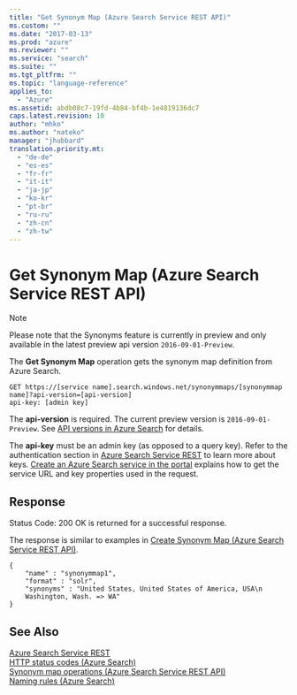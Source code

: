 ```yaml
---
title: "Get Synonym Map (Azure Search Service REST API)"
ms.custom: ""
ms.date: "2017-03-13"
ms.prod: "azure"
ms.reviewer: ""
ms.service: "search"
ms.suite: ""
ms.tgt_pltfrm: ""
ms.topic: "language-reference"
applies_to:
  - "Azure"
ms.assetid: abdb08c7-19fd-4b84-bf4b-1e4819136dc7
caps.latest.revision: 10
author: "mhko"
ms.author: "nateko"
manager: "jhubbard"
translation.priority.mt:
  - "de-de"
  - "es-es"
  - "fr-fr"
  - "it-it"
  - "ja-jp"
  - "ko-kr"
  - "pt-br"
  - "ru-ru"
  - "zh-cn"
  - "zh-tw"
---
```

# Get Synonym Map (Azure Search Service REST API)
> [!NOTE]  
>  Please note that the Synonyms feature is currently in preview and only available in the latest preview api version `2016-09-01-Preview`.

The **Get Synonym Map** operation gets the synonym map definition from Azure Search.  

```  
GET https://[service name].search.windows.net/synonymmaps/[synonymmap name]?api-version=[api-version]  
api-key: [admin key]  
```  

 The **api-version** is required. The current preview version is `2016-09-01-Preview`. See [API versions in Azure Search](https://go.microsoft.com/fwlink/?linkid=834796) for details.  

 The **api-key** must be an admin key (as opposed to a query key). Refer to the authentication section in [Azure Search Service REST](index.md) to learn more about keys. [Create an Azure Search service in the portal](http://azure.microsoft.com/documentation/articles/search-create-service-portal/) explains how to get the service URL and key properties used in the request.  

## Response  
 Status Code: 200 OK is returned for a successful response.  

 The response is similar to examples in [Create Synonym Map &#40;Azure Search Service REST API&#41;](create-synonym-map.md).  

```  
{   
    "name" : "synonymmap1",  
    "format" : "solr",  
    "synonyms" : "United States, United States of America, USA\n
    Washington, Wash. => WA"
}  

```  

## See Also  
 [Azure Search Service REST](index.md)   
 [HTTP status codes &#40;Azure Search&#41;](http-status-codes.md)   
 [Synonym map operations &#40;Azure Search Service REST API&#41;](synonym-map-operations.md)   
 [Naming rules &#40;Azure Search&#41;](naming-rules.md)   
